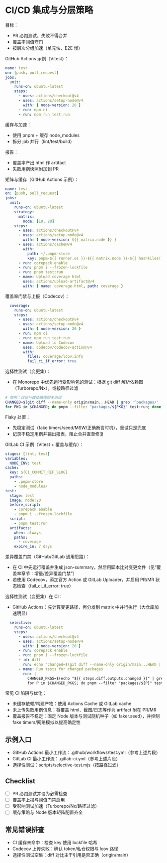 # CI/CD 集成与分层策略

目标：
- PR 必跑测试，失败不得合并
- 覆盖率阈值守门
- 按层次分组加速（单元快、E2E 慢）

GitHub Actions 示例（Vitest）：
```yaml
name: test
on: [push, pull_request]
jobs:
  unit:
    runs-on: ubuntu-latest
    steps:
      - uses: actions/checkout@v4
      - uses: actions/setup-node@v4
        with: { node-version: 20 }
      - run: npm ci
      - run: npm run test:run
```

缓存与加速：
- 使用 pnpm + 缓存 node_modules
- 拆分 job 并行（lint/test/build）

报告：
- 覆盖率产出 html 作 artifact
- 失败用例快照附加到 PR

矩阵与缓存（GitHub Actions 示例）：
```yaml
name: test
on: [push, pull_request]
jobs:
  unit:
    runs-on: ubuntu-latest
    strategy:
      matrix:
        node: [18, 20]
    steps:
      - uses: actions/checkout@v4
      - uses: actions/setup-node@v4
        with: { node-version: ${{ matrix.node }} }
      - uses: actions/cache@v4
        with:
          path: ~/.pnpm-store
          key: pnpm-${{ runner.os }}-${{ matrix.node }}-${{ hashFiles('pnpm-lock.yaml') }}
      - run: corepack enable
      - run: pnpm i --frozen-lockfile
      - run: pnpm test:run
      - name: Upload coverage html
        uses: actions/upload-artifact@v4
        with: { name: coverage-html, path: coverage }
```

覆盖率门禁与上报（Codecov）：
```yaml
  coverage:
    runs-on: ubuntu-latest
    steps:
      - uses: actions/checkout@v4
      - uses: actions/setup-node@v4
        with: { node-version: 20 }
      - run: npm ci
      - run: npm run test:run
      - name: Upload to Codecov
        uses: codecov/codecov-action@v4
        with:
          files: coverage/lcov.info
          fail_ci_if_error: true
```

选择性测试（变更集）：
- 在 Monorepo 中优先运行受影响包的测试：根据 git diff 解析依赖图（Turborepo/Nx），或按路径过滤
```bash
# 简例：仅运行改动路径相关测试
CHANGED=$(git diff --name-only origin/main...HEAD | grep '^packages/' | cut -d/ -f2 | sort -u)
for PKG in $CHANGED; do pnpm --filter "packages/${PKG}" test:run; done
```

Flaky 处置：
- 先稳定测试（fake timers/seed/MSW/正确断言时机），重试只是兜底
- 记录不稳定用例并输出报表，阻止合并直至修复

GitLab CI 示例（Vitest + 覆盖与缓存）：
```yaml
stages: [lint, test]
variables:
  NODE_ENV: test
cache:
  key: ${CI_COMMIT_REF_SLUG}
  paths:
    - .pnpm-store
    - node_modules/
test:
  stage: test
  image: node:20
  before_script:
    - corepack enable
    - pnpm i --frozen-lockfile
  script:
    - pnpm test:run
  artifacts:
    when: always
    paths:
      - coverage
    expire_in: 7 days
```

差异覆盖门禁（GitHub/GitLab 通用思路）：
- 在 CI 中先运行覆盖并生成 json-summary，然后用脚本比对变更文件（见“覆盖率章节：增量/差异覆盖门禁”）
- 若使用 Codecov，添加官方 Action 或 GitLab Uploader，并启用 PR/MR 状态检查（fail_ci_if_error: true）

选择性测试（变更集）在 CI：
- GitHub Actions：先计算变更路径，再分发到 matrix 中并行执行（大仓库加速明显）
```yaml
  selective:
    runs-on: ubuntu-latest
    steps:
      - uses: actions/checkout@v4
      - uses: actions/setup-node@v4
        with: { node-version: 20 }
      - run: corepack enable
      - run: pnpm i --frozen-lockfile
      - id: diff
        run: echo "changed=$(git diff --name-only origin/main...HEAD | tr '\n' ' ')" >> $GITHUB_OUTPUT
      - name: Run tests for changed packages
        run: |
          CHANGED_PKGS=$(echo "${{ steps.diff.outputs.changed }}" | grep '^packages/' | cut -d/ -f2 | sort -u || true)
          for P in $CHANGED_PKGS; do pnpm --filter "packages/${P}" test:run; done
```

常见 CI 陷阱与优化：
- 未缓存依赖/构建产物：使用 Actions Cache 或 GitLab cache
- 未上传失败用例信息：将覆盖 html、截图/日志等作为 artifact 附在 PR/MR
- 覆盖报告不稳定：固定 Node 版本与测试随机种子（如 faker.seed），并控制 fake timers/网络模拟以提高确定性

## 示例入口
- GitHub Actions 最小工作流：.github/workflows/test.yml（参考上述片段）
- GitLab CI 最小工作流：.gitlab-ci.yml（参考上述片段）
- 选择性测试：scripts/selective-test.mjs（按路径过滤）

## Checklist
- [ ] PR 必跑测试并设为必需检查
- [ ] 覆盖率上报与阈值门禁启用
- [ ] 受影响测试加速（Turborepo/Nx/路径过滤）
- [ ] 缓存策略与 Node 版本矩阵配置齐全

## 常见错误排查
- CI 缓存未命中：检查 key 使用 lockfile 哈希
- Codecov 上传失败：确认 token/私仓权限与 lcov 路径
- 选择性测试空集：diff 对比主干引用是否正确（origin/main）